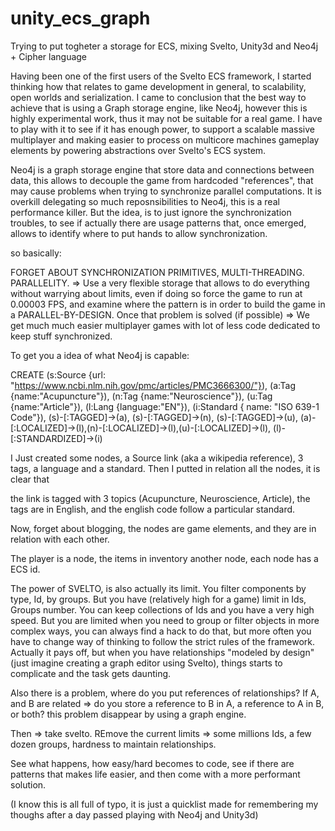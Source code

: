 # unity_ecs_graph
Trying to put togheter a storage for ECS, mixing Svelto, Unity3d and Neo4j + Cipher language

Having been one of the first users of the Svelto ECS framework, I started thinking how that relates to game development in general, to scalability, open worlds and serialization. I came to conclusion that the best way to achieve that is using a Graph storage engine, like Neo4j, however this is highly experimental work, thus it may not be suitable for a real game. I have to play with it to see if it has enough power, to support a scalable massive multiplayer and making easier to process on multicore machines gameplay elements by powering abstractions over Svelto's ECS system.


Neo4j is a graph storage engine that store data and connections between data, this allows to decouple the game from hardcoded "references", that may cause problems when trying to synchronize parallel computations. It is overkill delegating so much reposnsibilities to Neo4j, this is a real performance killer. But the idea, is to just ignore the synchronization troubles, to see if actually there are usage patterns that, once emerged, allows to identify where to put hands to allow synchronization.

so basically:

FORGET ABOUT SYNCHRONIZATION PRIMITIVES, MULTI-THREADING. PARALLELITY. => Use a very flexible storage that allows to do everything without warrying about limits, even if doing so force the game to run at 0.00003 FPS, and examine where the pattern is in order to build the game in a PARALLEL-BY-DESIGN. Once that problem is solved (if possible) => We get much much easier multiplayer games with lot of less code dedicated to keep stuff synchronized.

To get you a idea of what Neo4j is capable:

CREATE 
(s:Source  {url: "https://www.ncbi.nlm.nih.gov/pmc/articles/PMC3666300/"}),
(a:Tag {name:"Acupuncture"}),
(n:Tag {name:"Neuroscience"}),
(u:Tag {name:"Article"}),
(l:Lang {language:"EN"}),
(i:Standard { name: "ISO 639-1 Code"}),
(s)-[:TAGGED]->(a),
(s)-[:TAGGED]->(n),
(s)-[:TAGGED]->(u),
(a)-[:LOCALIZED]->(l),(n)-[:LOCALIZED]->(l),(u)-[:LOCALIZED]->(l),
(l)-[:STANDARDIZED]->(i)

I Just created some nodes, a Source link (aka a wikipedia reference), 3 tags, a language and a standard. Then I putted in relation all the nodes, it is clear that

the link is tagged with 3 topics (Acupuncture, Neuroscience, Article), the tags are in English, and the english code follow a particular standard.

Now, forget about blogging, the nodes are game elements, and they are in relation with each other.

The player is a node, the items in inventory another node, each node has a ECS id.

The power of SVELTO, is also actually its limit. You filter components by type, Id, by groups. But you have (relatively high for a game) limit in Ids, Groups number. You can keep collections of Ids and  you have a very high speed. But you are limited when you need to group or filter objects in more complex ways, you can always find a hack to do that, but more often you have to change way of thinking to follow the strict rules of the framework. Actually it pays off, but when you have relationships "modeled by design" (just imagine creating a graph editor using Svelto), things starts to complicate and the task gets daunting.

Also there is a problem, where do you put references of relationships? If A, and B are related => do you store a reference to B in A, a reference to A in B, or both? this problem disappear by using a graph engine.

Then => take svelto. REmove the current limits => some millions Ids, a few dozen groups, hardness to maintain relationships.

See what happens, how easy/hard becomes to code, see if there are patterns that makes life easier, and then come with a more performant solution.

(I know this is all full of typo, it is just a quicklist made for remembering my thoughs after a day passed playing with Neo4j and Unity3d)
